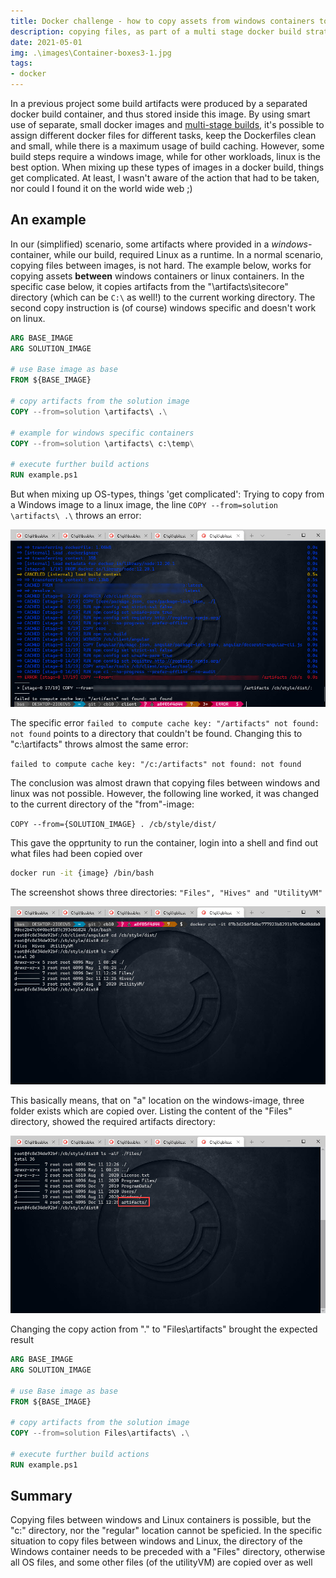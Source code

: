```yaml
---
title: Docker challenge - how to copy assets from windows containers to linux containers 
description: copying files, as part of a multi stage docker build strategy, is a common practice. However, whenever copying files from a windows based container to a linux based container, things get complicated
date: 2021-05-01
img: .\images\Container-boxes3-1.jpg
tags: 
- docker
---
```


In a previous project some build artifacts were produced by a separated docker build container, and thus stored inside this image. By using smart use of separate, small docker images and [multi-stage builds](https://docs.docker.com/develop/develop-images/multistage-build/), it's possible to assign different docker files for different tasks, keep the Dockerfiles clean and small, while there is a maximum usage of build caching. However, some build steps require a windows image, while for other workloads, linux is the best option. When mixing up these types of images in a docker build, things get complicated. At least, I wasn't aware of the action that had to be taken, nor could I found it on the world wide web ;)
## An example
In our (simplified) scenario, some artifacts where provided in a *windows*-container, while our build, required Linux as a runtime. In a normal scenario, copying files between images, is not hard. The example below, works for copying assets **between** windows containers or linux containers. In the specific case below, it copies artifacts from the "\artifacts\sitecore\" directory (which can be ```C:\``` as well!) to the current working directory. The second copy instruction is (of course) windows specific and doesn't work on linux.

```dockerfile
ARG BASE_IMAGE
ARG SOLUTION_IMAGE

# use Base image as base
FROM ${BASE_IMAGE}

# copy artifacts from the solution image
COPY --from=solution \artifacts\ .\

# example for windows specific containers
COPY --from=solution \artifacts\ c:\temp\

# execute further build actions
RUN example.ps1
```

But when mixing up OS-types, things 'get complicated': Trying to copy from a Windows image to a linux image, the line ```COPY --from=solution \artifacts\ .\``` throws an error:

!["Error copying files"](.\images\copy-error.jpg)

The specific error ```failed to compute cache key: "/artifacts" not found: not found``` points to a directory that couldn't be found. Changing this to "c:\artifacts" throws almost the same error:

```failed to compute cache key: "/c:/artifacts" not found: not found```

The conclusion was almost drawn that copying files between windows and linux was not possible. However, the following line worked, it was changed to the current directory of the "from"-image:

```COPY --from={SOLUTION_IMAGE} . /cb/style/dist/```

This gave the opprtunity to run the container, login into a shell and find out what files had been copied over

```bash
docker run -it {image} /bin/bash
```

The screenshot shows three directories: ```"Files", "Hives" and "UtilityVM"```

!["the directories that were copied"](.\images\file-overview.jpg)

This basically means, that on "a" location on the windows-image, three folder exists which are copied over. Listing the content of the "Files" directory, showed the required artifacts directory:

!["The artifact folder exists in the Files directory"](.\images\files-listing.jpg)

Changing the copy action from "." to "Files\artifacts" brought the expected result

```dockerfile
ARG BASE_IMAGE
ARG SOLUTION_IMAGE

# use Base image as base
FROM ${BASE_IMAGE}

# copy artifacts from the solution image
COPY --from=solution Files\artifacts\ .\

# execute further build actions
RUN example.ps1
```

## Summary
Copying files between windows and Linux containers is possible, but the "c:\" directory, nor the "regular" location cannot be speficied. In the specific situation to copy files between windows and Linux, the directory of the Windows container needs to be preceded with a "Files" directory, otherwise all OS files, and some other files (of the utilityVM) are copied over as well 